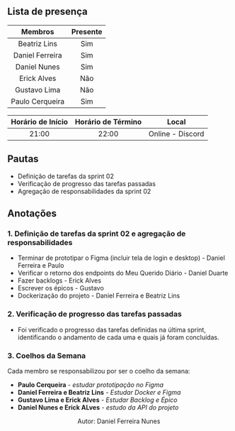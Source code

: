
## **Lista de presença**

| Membros | Presente |
|:----:|:--------:|
| Beatriz Lins | Sim |
| Daniel Ferreira | Sim |
| Daniel Nunes | Sim |
| Erick Alves| Não |
| Gustavo Lima | Não |
| Paulo Cerqueira | Sim |

| Horário de Início | Horário de Término | Local |
|:-----------------:|:------------------:|:-----:|
| 21:00 | 22:00 | Online - Discord |

## **Pautas**

- Definição de tarefas da sprint 02
- Verificação de progresso das tarefas passadas
- Agregação de responsabilidades da sprint 02

## **Anotações**

### 1. Definição de tarefas da sprint 02 e agregação de responsabilidades

- Terminar de prototipar o Figma (incluir tela de login e desktop) - Daniel Ferreira e Paulo
- Verificar o retorno dos endpoints do Meu Querido Diário - Daniel Duarte
- Fazer backlogs - Erick Alves
- Escrever os épicos - Gustavo
- Dockerização do projeto - Daniel Ferreira e Beatriz Lins

### 2. Verificação de progresso das tarefas passadas 
- Foi verificado o progresso das tarefas definidas na última sprint, identificando o andamento de cada uma e quais já foram concluídas. 

### 3. Coelhos da Semana 
Cada membro se responsabilizou por ser o coelho da semana: 

- **Paulo Cerqueira** - *estudar prototipação no Figma* 
- **Daniel Ferreira e Beatriz Lins** - *Estudar Docker e Figma* 
- **Gustavo Lima e Erick Alves** - *Estudar Backlog e Épico*
- **Daniel Nunes e Erick ALves** - *estudo da API do projeto* 

<center>Autor: Daniel Ferreira Nunes</center>